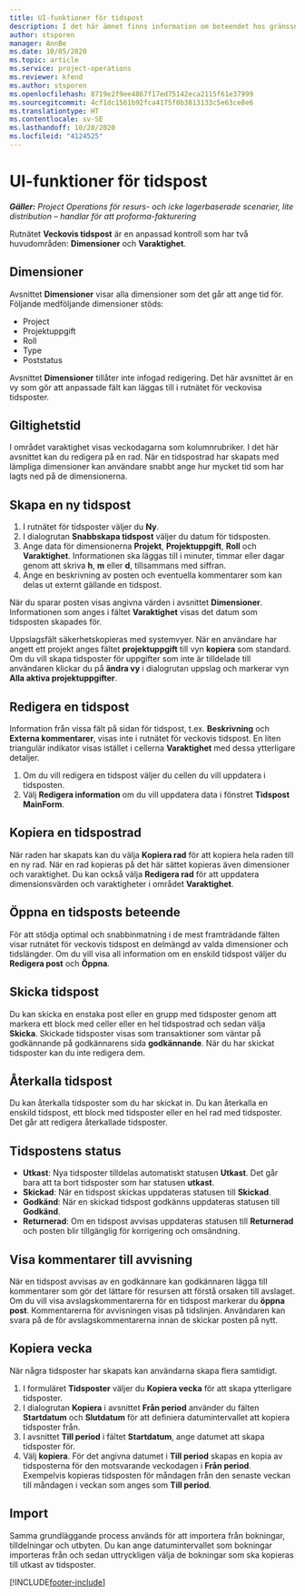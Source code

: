 ```yaml
---
title: UI-funktioner för tidspost
description: I det här ämnet finns information om beteendet hos gränssnittet för tidspost.
author: stsporen
manager: AnnBe
ms.date: 10/05/2020
ms.topic: article
ms.service: project-operations
ms.reviewer: kfend
ms.author: stsporen
ms.openlocfilehash: 8719e2f9ee4867f17ed75142eca2115f61e37999
ms.sourcegitcommit: 4cf1dc1561b92fca4175f0b3813133c5e63ce8e6
ms.translationtype: HT
ms.contentlocale: sv-SE
ms.lasthandoff: 10/28/2020
ms.locfileid: "4124525"
---
```

# <a name="time-entry-ui-behavior"></a>UI-funktioner för tidspost

_**Gäller:** Project Operations för resurs- och icke lagerbaserade scenarier, lite distribution – handlar för att proforma-fakturering_


Rutnätet **Veckovis tidspost** är en anpassad kontroll som har två huvudområden: **Dimensioner** och **Varaktighet**.

## <a name="dimensions"></a>Dimensioner
Avsnittet **Dimensioner** visar alla dimensioner som det går att ange tid för. Följande medföljande dimensioner stöds:

  - Project
  - Projektuppgift
  - Roll
  - Type
  - Poststatus

Avsnittet **Dimensioner** tillåter inte infogad redigering. Det här avsnittet är en vy som gör att anpassade fält kan läggas till i rutnätet för veckovisa tidsposter.

## <a name="duration"></a>Giltighetstid
I området varaktighet visas veckodagarna som kolumnrubriker. I det här avsnittet kan du redigera på en rad. När en tidspostrad har skapats med lämpliga dimensioner kan användare snabbt ange hur mycket tid som har lagts ned på de dimensionerna.

## <a name="create-a-new-time-entry"></a>Skapa en ny tidspost

1. I rutnätet för tidsposter väljer du **Ny**. 
2. I dialogrutan **Snabbskapa tidspost** väljer du datum för tidsposten.
3. Ange data för dimensionerna **Projekt**, **Projektuppgift**, **Roll** och **Varaktighet**. Informationen ska läggas till i minuter, timmar eller dagar genom att skriva **h**, **m** eller **d**, tillsammans med siffran. 
4. Ange en beskrivning av posten och eventuella kommentarer som kan delas ut externt gällande en tidspost. 

När du sparar posten visas angivna värden i avsnittet **Dimensioner**. Informationen som anges i fältet **Varaktighet** visas det datum som tidsposten skapades för.

Uppslagsfält säkerhetskopieras med systemvyer. När en användare har angett ett projekt anges fältet **projektuppgift** till vyn **kopiera** som standard. Om du vill skapa tidsposter för uppgifter som inte är tilldelade till användaren klickar du på **ändra vy** i dialogrutan uppslag och markerar vyn **Alla aktiva projektuppgifter**.

## <a name="edit-a-time-entry"></a>Redigera en tidspost 
Information från vissa fält på sidan för tidspost, t.ex. **Beskrivning** och **Externa kommentarer**, visas inte i rutnätet för veckovis tidspost. En liten triangulär indikator visas istället i cellerna **Varaktighet** med dessa ytterligare detaljer. 

1. Om du vill redigera en tidspost väljer du cellen du vill uppdatera i tidsposten.
2. Välj **Redigera information** om du vill uppdatera data i fönstret **Tidspost MainForm**. 

## <a name="copy-a-time-entry-row"></a>Kopiera en tidspostrad
När raden har skapats kan du välja **Kopiera rad** för att kopiera hela raden till en ny rad. När en rad kopieras på det här sättet kopieras även dimensioner och varaktighet. Du kan också välja **Redigera rad** för att uppdatera dimensionsvärden och varaktigheter i området **Varaktighet**.

## <a name="open-a-time-entry-behavior"></a>Öppna en tidsposts beteende
För att stödja optimal och snabbinmatning i de mest framträdande fälten visar rutnätet för veckovis tidspost en delmängd av valda dimensioner och tidslängder. Om du vill visa all information om en enskild tidspost väljer du **Redigera post** och **Öppna**.

## <a name="submit-a-time-entry"></a>Skicka tidspost
Du kan skicka en enstaka post eller en grupp med tidsposter genom att markera ett block med celler eller en hel tidspostrad och sedan välja **Skicka**. Skickade tidsposter visas som transaktioner som väntar på godkännande på godkännarens sida **godkännande**. När du har skickat tidsposter kan du inte redigera dem.

## <a name="recall-a-time-entry"></a>Återkalla tidspost
Du kan återkalla tidsposter som du har skickat in. Du kan återkalla en enskild tidspost, ett block med tidsposter eller en hel rad med tidsposter. Det går att redigera återkallade tidsposter.

## <a name="time-entry-status"></a>Tidspostens status

- **Utkast**: Nya tidsposter tilldelas automatiskt statusen **Utkast**. Det går bara att ta bort tidsposter som har statusen **utkast**.
- **Skickad**: När en tidspost skickas uppdateras statusen till **Skickad**. 
- **Godkänd**: När en skickad tidspost godkänns uppdateras statusen till **Godkänd**. 
- **Returnerad**: Om en tidspost avvisas uppdateras statusen till **Returnerad** och posten blir tillgänglig för korrigering och omsändning. 

## <a name="view-rejection-comments"></a>Visa kommentarer till avvisning
När en tidspost avvisas av en godkännare kan godkännaren lägga till kommentarer som gör det lättare för resursen att förstå orsaken till avslaget. Om du vill visa avslagskommentarerna för en tidspost markerar du **öppna post**. Kommentarerna för avvisningen visas på tidslinjen. Användaren kan svara på de för avslagskommentarerna innan de skickar posten på nytt.

## <a name="copy-week"></a>Kopiera vecka
När några tidsposter har skapats kan användarna skapa flera samtidigt.

1. I formuläret **Tidsposter** väljer du **Kopiera vecka** för att skapa ytterligare tidsposter. 
2. I dialogrutan **Kopiera** i avsnittet **Från period** använder du fälten **Startdatum** och **Slutdatum** för att definiera datumintervallet att kopiera tidsposter från. 
3. I avsnittet **Till period** i fältet **Startdatum**, ange datumet att skapa tidsposter för. 
4. Välj **kopiera**. För det angivna datumet i **Till period** skapas en kopia av tidsposterna för den motsvarande veckodagen i **Från period**. Exempelvis kopieras tidsposten för måndagen från den senaste veckan till måndagen i veckan som anges som **Till period**.

## <a name="import"></a>Import
Samma grundläggande process används för att importera från bokningar, tilldelningar och utbyten. Du kan ange datumintervallet som bokningar importeras från och sedan uttryckligen välja de bokningar som ska kopieras till utkast av tidsposter. 


[!INCLUDE[footer-include](../includes/footer-banner.md)]